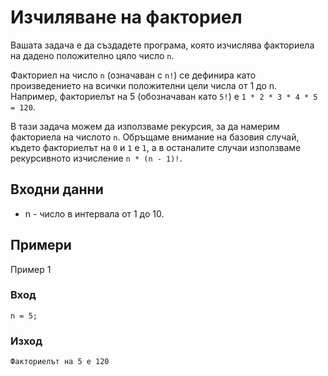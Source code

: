 # Изчиляване на факториел

Вашата задача е да създадете програма, която изчислява факториела на дадено положително цяло число `n`.

Факториел на число `n` (означаван с `n!`) се дефинира като произведението на всички положителни цели числа от 1 до n. Например, факториелът на 5 (обозначаван като `5!`) е `1 * 2 * 3 * 4 * 5 = 120`.

В тази задача можем да използваме рекурсия, за да намерим факториела на числото `n`. Обръщаме внимание на базовия случай, където факториелът на `0` и `1` е `1`, а в останалите случаи използваме рекурсивното изчисление `n * (n - 1)!`.

## Входни данни

* n - число в интервала от 1 до 10.

## Примери

Пример 1

### Вход

    n = 5;

### Изход

    Факториелът на 5 е 120
